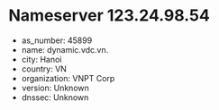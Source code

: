 # Nameserver 123.24.98.54

* as_number: 45899
* name: dynamic.vdc.vn.
* city: Hanoi
* country: VN
* organization: VNPT Corp
* version: Unknown
* dnssec: Unknown
